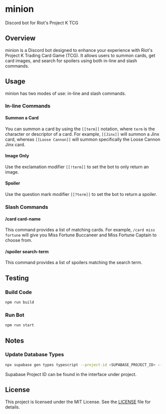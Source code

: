 # minion

Discord bot for Riot's Project K TCG

## Overview

minion is a Discord bot designed to enhance your experience with Riot's Project K Trading Card Game (TCG). It allows users to summon cards, get card images, and search for spoilers using both in-line and slash commands.

## Usage

minion has two modes of use: in-line and slash commands.

### In-line Commands

#### Summon a Card

You can summon a card by using the `[[term]]` notation, where `term` is the character or descriptor of a card. For example, `[[Jinx]]` will summon a Jinx card, whereas `[[Loose Cannon]]` will summon specifically the Loose Cannon Jinx card.

#### Image Only

Use the exclamation modifier `[[!term]]` to set the bot to only return an image.

#### Spoiler

Use the question mark modifier `[[?term]]` to set the bot to return a spoiler.

### Slash Commands

#### /card card-name

This command provides a list of matching cards. For example, `/card miss fortune` will give you Miss Fortune Buccaneer and Miss Fortune Captain to choose from.

#### /spoiler search-term

This command provides a list of spoilers matching the search term.

## Testing

### Build Code

```sh
npm run build
```

### Run Bot

```sh
npm run start
```

## Notes

### Update Database Types

```sh
npx supabase gen types typescript --project-id <SUPABASE_PROJECT_ID> --schema public > src/supabase/database.types.ts
```

Supabase Project ID can be found in the interface under project.

## License

This project is licensed under the MIT License. See the [LICENSE](LICENSE) file for details.
